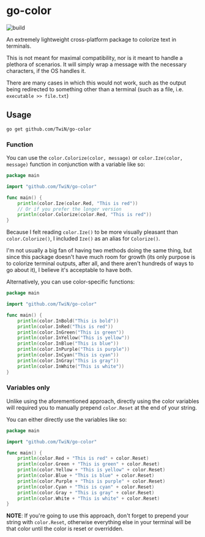 # go-color

![build](https://github.com/TwiN/go-color/workflows/build/badge.svg?branch=master)

An extremely lightweight cross-platform package to colorize text in terminals.

This is not meant for maximal compatibility, nor is it meant to handle a plethora of scenarios.
It will simply wrap a message with the necessary characters, if the OS handles it.

There are many cases in which this would not work, such as the output being redirected to something other 
than a terminal (such as a file, i.e. `executable >> file.txt`)


## Usage

```console
go get github.com/TwiN/go-color
```


### Function

You can use the `color.Colorize(color, message)` or `color.Ize(color, message)` function 
in conjunction with a variable like so:
```go
package main

import "github.com/TwiN/go-color"

func main() {
    println(color.Ize(color.Red, "This is red"))
    // Or if you prefer the longer version
    println(color.Colorize(color.Red, "This is red"))
}
```

Because I felt reading `color.Ize()` to be more visually pleasant than `color.Colorize()`, 
I included `Ize()` as an alias for `Colorize()`.

I'm not usually a big fan of having two methods doing the same thing, but since
this package doesn't have much room for growth (its only purpose is to colorize
terminal outputs, after all, and there aren't hundreds of ways to go about it),
I believe it's acceptable to have both.

Alternatively, you can use color-specific functions:
```go
package main

import "github.com/TwiN/go-color"

func main() {
    println(color.InBold("This is bold"))
    println(color.InRed("This is red"))
    println(color.InGreen("This is green"))
    println(color.InYellow("This is yellow"))
    println(color.InBlue("This is blue"))
    println(color.InPurple("This is purple"))
    println(color.InCyan("This is cyan"))
    println(color.InGray("This is gray"))
    println(color.InWhite("This is white"))
}
```


### Variables only

Unlike using the aforementioned approach, directly using the color variables will required you to manually
prepend `color.Reset` at the end of your string.

You can either directly use the variables like so:

```go
package main

import "github.com/TwiN/go-color"

func main() {
    println(color.Red + "This is red" + color.Reset)
    println(color.Green + "This is green" + color.Reset)
	println(color.Yellow + "This is yellow" + color.Reset)
	println(color.Blue + "This is blue" + color.Reset)
	println(color.Purple + "This is purple" + color.Reset)
    println(color.Cyan + "This is cyan" + color.Reset)
    println(color.Gray + "This is gray" + color.Reset)
    println(color.White + "This is white" + color.Reset)
}
```

**NOTE**: If you're going to use this approach, don't forget to prepend your string with `color.Reset`, 
otherwise everything else in your terminal will be that color until the color is reset or overridden.
